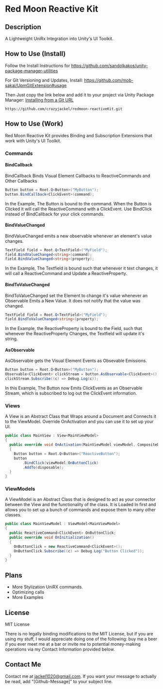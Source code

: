 # Red Moon Reactive Kit

## Description
A Lightweight UniRx Integration into Unity's UI Toolkit.

## How to Use (Install)
Follow the Install Instructions for https://github.com/sandolkakos/unity-package-manager-utilities

For Git Versioning and Updates, Install: https://github.com/mob-sakai/UpmGitExtension#usage

Then Just copy the link below and add it to your project via Unity Package Manager: [Installing from a Git URL](https://docs.unity3d.com/Manual/upm-ui-giturl.html)
```
https://github.com/crazyjackel/redmoon-reactiveKit.git
```

## How to Use (Work)

Red Moon Reactive Kit provides Binding and Subscription Extensions that work with Unity's UI Toolkit.

### Commands

#### BindCallback

BindCallback Binds Visual Element Callbacks to ReactiveCommands and Other Callbacks
```cs
Button button = Root.Q<Button>("MyButton");
button.BindCallback<ClickEvent>(command);
```
In the Example, The Button is bound to the command. When the Button is Clicked it will call the ReactiveCommand with a ClickEvent.
Use BindClick instead of BindCallback for your click commands.

#### BindValueChanged

BindValueChanged emits a new observable whenever an element's value changes.
```cs
TextField field = Root.Q<TextField>("MyField");
field.BindValueChanged<string>(command);
field.BindValueChanged<string>(property);
```
In the Example, The Textfield is bound such that whenever it text changes, it will call a ReactiveCommand and Update a ReactiveProperty.

#### BindToValueChanged

BindToValueChanged set the Element to change it's value whenever an Observable Emits a New Value. 
It does not notify that the value was changed.
```cs
TextField field = Root.Q<TextField>("MyField");
field.BindToValueChanged<string>(property);
```
In the Example, the ReactiveProperty is bound to the Field, such that whenever the ReactiveProperty Changes, the Textfield will update it's string.


#### AsObservable

AsObservable gets the Visual Element Events as Obsevable Emissions.
```cs
Button button = Root.Q<Button>("MyButton");
Observable<ClickEvent> clickStream = button.AsObservable<ClickEvent>(); 
clickStream.Subscribe((c) => Debug.Log(c));
```
In this Example, The Button now Emits ClickEvents as an Observable Stream, which is subscribed to log out the ClickEvent information.

### Views

A View is an Abstract Class that Wraps around a Document and Connects it to the ViewModel. Override OnActivation and you can use it to set up your UI.

```cs
public class MainView : View<MainViewModel>
{
  public override void OnActivation(MainViewModel viewModel, CompositeDisposable disposable)
  {
    Button button = Root.Q<Button>("ReactiveButton");
    button
        .BindClick(viewModel.OnButtonClick)
        .AddTo(disposable);
  }
}
```

### ViewModels

A ViewModel is an Abstract Class that is designed to act as your connector between the View and the functionality of the class. It is Loaded In first and allows you
to set up a bunch of commands and expose them to many other classes.

```cs
public class MainViewModel : ViewModel<MainViewModel>
{
  public ReactiveCommand<ClickEvent> OnButtonClick;
  public override void OnInitialization()
  {
    OnButtonClick = new ReactiveCommand<ClickEvent>();
    OnButtonClick.Subscribe((c) => Debug.Log("Button Clicked"));
  }
}
```


## Plans

- More Stylization UniRX commands.
- Optimizing calls
- More Examples

## License
MIT License

There is no legally binding modifications to the MIT License, but if you are using my stuff, I would appreciate doing one of the following: buy me a beer if you ever meet me at a bar or invite me to potential money-making operations via my Contact Information provided below.

## Contact Me
Contact me at jackel1020@gmail.com.
If you want your message to actually be read, add "[Github-Message]" to your subject line.
